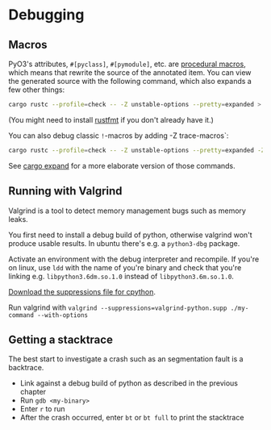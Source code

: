 # Debugging

## Macros

PyO3's attributes, `#[pyclass]`, `#[pymodule]`, etc. are [procedural macros](https://doc.rust-lang.org/unstable-book/language-features/proc-macro.html), which means that rewrite the source of the annotated item. You can view the generated source with the following command, which also expands a few other things:

```bash
cargo rustc --profile=check -- -Z unstable-options --pretty=expanded > expanded.rs; rustfmt expanded.rs
```

(You might need to install [rustfmt](https://github.com/rust-lang-nursery/rustfmt) if you don't already have it.)

You can also debug classic `!`-macros by adding -Z trace-macros`:

```bash
cargo rustc --profile=check -- -Z unstable-options --pretty=expanded -Z trace-macros > expanded.rs; rustfmt expanded.rs
```

See [cargo expand](https://github.com/dtolnay/cargo-expand) for a more elaborate version of those commands.

## Running with Valgrind

Valgrind is a tool to detect memory management bugs such as memory leaks.

You first need to install a debug build of python, otherwise valgrind won't produce usable results. In ubuntu there's e.g. a `python3-dbg` package.

Activate an environment with the debug interpreter and recompile. If you're on linux, use `ldd` with the name of you're binary and check that you're linking e.g. `libpython3.6dm.so.1.0` instead of `libpython3.6m.so.1.0`.

[Download the suppressions file for cpython](https://raw.githubusercontent.com/python/cpython/master/Misc/valgrind-python.supp).

Run valgrind with `valgrind --suppressions=valgrind-python.supp ./my-command --with-options`

## Getting a stacktrace

The best start to investigate a crash such as an segmentation fault is a backtrace.

 * Link against a debug build of python as described in the previous chapter
 * Run `gdb <my-binary>`
 * Enter `r` to run
 * After the crash occurred, enter `bt` or `bt full` to print the stacktrace
